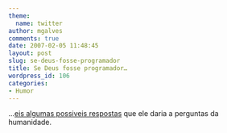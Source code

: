 ```yaml
---
theme:
  name: twitter
author: mgalves
comments: true
date: 2007-02-05 11:48:45
layout: post
slug: se-deus-fosse-programador
title: Se Deus fosse programador…
wordpress_id: 106
categories:
- Humor
---
```


...[eis algumas possiveis respostas](http://www.columbia.edu/~sss31/rainbow/god.qa.html) que ele daria a perguntas da humanidade.
